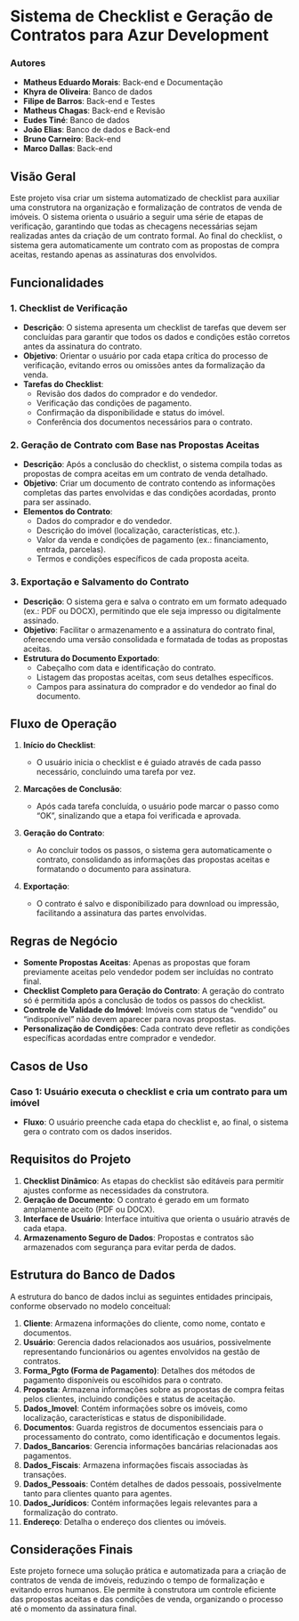 # Sistema de Checklist e Geração de Contratos para Azur Development

### Autores
- **Matheus Eduardo Morais**: Back-end e Documentação
- **Khyra de Oliveira**: Banco de dados
- **Filipe de Barros**: Back-end e Testes
- **Matheus Chagas**: Back-end e Revisão
- **Eudes Tiné**: Banco de dados
- **João Elias**: Banco de dados e Back-end
- **Bruno Carneiro**: Back-end
- **Marco Dallas**: Back-end

## Visão Geral
Este projeto visa criar um sistema automatizado de checklist para auxiliar uma construtora na organização e formalização de contratos de venda de imóveis. O sistema orienta o usuário a seguir uma série de etapas de verificação, garantindo que todas as checagens necessárias sejam realizadas antes da criação de um contrato formal. Ao final do checklist, o sistema gera automaticamente um contrato com as propostas de compra aceitas, restando apenas as assinaturas dos envolvidos.

## Funcionalidades

### 1. Checklist de Verificação
- **Descrição**: O sistema apresenta um checklist de tarefas que devem ser concluídas para garantir que todos os dados e condições estão corretos antes da assinatura do contrato.
- **Objetivo**: Orientar o usuário por cada etapa crítica do processo de verificação, evitando erros ou omissões antes da formalização da venda.
- **Tarefas do Checklist**:
  - Revisão dos dados do comprador e do vendedor.
  - Verificação das condições de pagamento.
  - Confirmação da disponibilidade e status do imóvel.
  - Conferência dos documentos necessários para o contrato.

### 2. Geração de Contrato com Base nas Propostas Aceitas
- **Descrição**: Após a conclusão do checklist, o sistema compila todas as propostas de compra aceitas em um contrato de venda detalhado.
- **Objetivo**: Criar um documento de contrato contendo as informações completas das partes envolvidas e das condições acordadas, pronto para ser assinado.
- **Elementos do Contrato**:
  - Dados do comprador e do vendedor.
  - Descrição do imóvel (localização, características, etc.).
  - Valor da venda e condições de pagamento (ex.: financiamento, entrada, parcelas).
  - Termos e condições específicos de cada proposta aceita.

### 3. Exportação e Salvamento do Contrato
- **Descrição**: O sistema gera e salva o contrato em um formato adequado (ex.: PDF ou DOCX), permitindo que ele seja impresso ou digitalmente assinado.
- **Objetivo**: Facilitar o armazenamento e a assinatura do contrato final, oferecendo uma versão consolidada e formatada de todas as propostas aceitas.
- **Estrutura do Documento Exportado**:
  - Cabeçalho com data e identificação do contrato.
  - Listagem das propostas aceitas, com seus detalhes específicos.
  - Campos para assinatura do comprador e do vendedor ao final do documento.

## Fluxo de Operação

1. **Início do Checklist**:
   - O usuário inicia o checklist e é guiado através de cada passo necessário, concluindo uma tarefa por vez.

2. **Marcações de Conclusão**:
   - Após cada tarefa concluída, o usuário pode marcar o passo como “OK”, sinalizando que a etapa foi verificada e aprovada.

3. **Geração do Contrato**:
   - Ao concluir todos os passos, o sistema gera automaticamente o contrato, consolidando as informações das propostas aceitas e formatando o documento para assinatura.

4. **Exportação**:
   - O contrato é salvo e disponibilizado para download ou impressão, facilitando a assinatura das partes envolvidas.

## Regras de Negócio

- **Somente Propostas Aceitas**: Apenas as propostas que foram previamente aceitas pelo vendedor podem ser incluídas no contrato final.
- **Checklist Completo para Geração do Contrato**: A geração do contrato só é permitida após a conclusão de todos os passos do checklist.
- **Controle de Validade do Imóvel**: Imóveis com status de “vendido” ou “indisponível” não devem aparecer para novas propostas.
- **Personalização de Condições**: Cada contrato deve refletir as condições específicas acordadas entre comprador e vendedor.

## Casos de Uso

### Caso 1: Usuário executa o checklist e cria um contrato para um imóvel
- **Fluxo**: O usuário preenche cada etapa do checklist e, ao final, o sistema gera o contrato com os dados inseridos.

## Requisitos do Projeto

1. **Checklist Dinâmico**: As etapas do checklist são editáveis para permitir ajustes conforme as necessidades da construtora.
2. **Geração de Documento**: O contrato é gerado em um formato amplamente aceito (PDF ou DOCX).
3. **Interface de Usuário**: Interface intuitiva que orienta o usuário através de cada etapa.
4. **Armazenamento Seguro de Dados**: Propostas e contratos são armazenados com segurança para evitar perda de dados.

## Estrutura do Banco de Dados

A estrutura do banco de dados inclui as seguintes entidades principais, conforme observado no modelo conceitual:

1. **Cliente**: Armazena informações do cliente, como nome, contato e documentos.
2. **Usuário**: Gerencia dados relacionados aos usuários, possivelmente representando funcionários ou agentes envolvidos na gestão de contratos.
3. **Forma_Pgto (Forma de Pagamento)**: Detalhes dos métodos de pagamento disponíveis ou escolhidos para o contrato.
4. **Proposta**: Armazena informações sobre as propostas de compra feitas pelos clientes, incluindo condições e status de aceitação.
5. **Dados_Imovel**: Contém informações sobre os imóveis, como localização, características e status de disponibilidade.
6. **Documentos**: Guarda registros de documentos essenciais para o processamento do contrato, como identificação e documentos legais.
7. **Dados_Bancarios**: Gerencia informações bancárias relacionadas aos pagamentos.
8. **Dados_Fiscais**: Armazena informações fiscais associadas às transações.
9. **Dados_Pessoais**: Contém detalhes de dados pessoais, possivelmente tanto para clientes quanto para agentes.
10. **Dados_Jurídicos**: Contém informações legais relevantes para a formalização do contrato.
11. **Endereço**: Detalha o endereço dos clientes ou imóveis.

## Considerações Finais
Este projeto fornece uma solução prática e automatizada para a criação de contratos de venda de imóveis, reduzindo o tempo de formalização e evitando erros humanos. Ele permite à construtora um controle eficiente das propostas aceitas e das condições de venda, organizando o processo até o momento da assinatura final.
